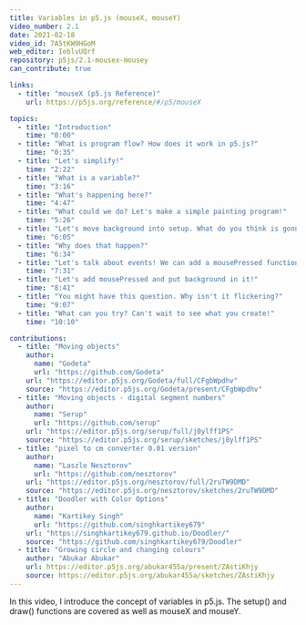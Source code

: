 ```yaml
---
title: Variables in p5.js (mouseX, mouseY)
video_number: 2.1
date: 2021-02-18
video_id: 7A5tKW9HGoM
web_editor: IeblvUQrf
repository: p5js/2.1-mousex-mousey
can_contribute: true

links:
  - title: "mouseX (p5.js Reference)"
    url: https://p5js.org/reference/#/p5/mouseX

topics:
  - title: "Introduction"
    time: "0:00"
  - title: "What is program flow? How does it work in p5.js?"
    time: "0:35"
  - title: "Let's simplify!"
    time: "2:22"
  - title: "What is a variable?"
    time: "3:16"
  - title: "What's happening here?"
    time: "4:47"
  - title: "What could we do? Let's make a simple painting program!"
    time: "5:26"
  - title: "Let's move background into setup. What do you think is gonna happen?"
    time: "6:05"
  - title: "Why does that happen?"
    time: "6:34"
  - title: "Let's talk about events! We can add a mousePressed function."
    time: "7:31"
  - title: "Let's add mousePressed and put background in it!"
    time: "8:41"
  - title: "You might have this question. Why isn't it flickering?"
    time: "9:07"
  - title: "What can you try? Can't wait to see what you create!"
    time: "10:10"

contributions:
  - title: "Moving objects"
    author:
      name: "Godeta"
      url: "https://github.com/Godeta"
    url: "https://editor.p5js.org/Godeta/full/CFgbWpdhv"
    source: "https://editor.p5js.org/Godeta/present/CFgbWpdhv"
  - title: "Moving objects - digital segment numbers"
    author:
      name: "Serup"
      url: "https://github.com/serup"
    url: "https://editor.p5js.org/serup/full/j0ylff1PS"
    source: "https://editor.p5js.org/serup/sketches/j0ylff1PS"
  - title: "pixel to cm converter 0.01 version"
    author:
      name: "Laszlo Nesztorov"
      url: "https://github.com/nesztorov"
    url: "https://editor.p5js.org/nesztorov/full/2ruTW9DMD"
    source: "https://editor.p5js.org/nesztorov/sketches/2ruTW9DMD"
  - title: "Doodler with Color Options"
    author:
      name: "Kartikey Singh"
      url: "https://github.com/singhkartikey679"
    url: "https://singhkartikey679.github.io/Doodler/"
    source: "https://github.com/singhkartikey679/Doodler"
  - title: "Growing circle and changing colours"
    author: "Abukar Abukar"
    url: https://editor.p5js.org/abukar455a/present/ZAstiKhjy
    source: https://editor.p5js.org/abukar455a/sketches/ZAstiKhjy
---
```


In this video, I introduce the concept of variables in p5.js. The setup() and draw() functions are covered as well as mouseX and mouseY.
